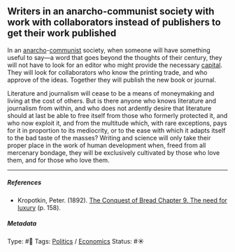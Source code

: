 ## Writers in an anarcho-communist society with work with collaborators instead of publishers to get their work published

In an [anarcho](Anarchism.md)-[communist](Communism.md) society, when someone will have something useful to say—a word that goes beyond the thoughts of their century, they will not have to look for an editor who might provide the necessary [capital](Capital.md). They will look for collaborators who know the printing trade, and who approve of the ideas. Together they will publish the new book or journal.

Literature and journalism will cease to be a means of moneymaking and living at the cost of others. But is there anyone who knows literature and journalism from within, and who does not ardently desire that literature should at last be able to free itself from those who formerly protected it, and who now exploit it, and from the multitude which, with rare exceptions, pays for it in proportion to its mediocrity, or to the ease with which it adapts itself to the bad taste of the masses? Writing and science will only take their proper place in the work of human development when, freed from all mercenary bondage, they will be exclusively cultivated by those who love them, and for those who love them.

---

##### References

* Kropotkin, Peter. (1892). [The Conquest of Bread Chapter 9. The need for luxury](The%20Conquest%20of%20Bread%20Chapter%209.%20The%20need%20for%20luxury.md) (p. 158).

##### Metadata

Type: #🔴 
Tags: [Politics](Politics.md) / [Economics]() 
Status: #☀️ 
